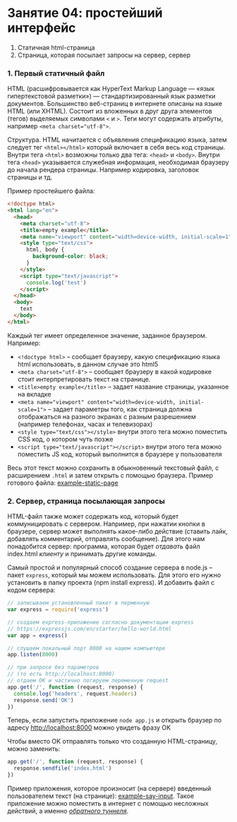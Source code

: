 # Занятие 04: простейший интерфейс

1. Статичная html-страница
2. Страница, которая посылает запросы на сервер, сервер


### 1. Первый статичный файл

HTML (расшифровывается как HyperText Markup Language — «язык гипертекстовой разметки») — стандартизированный язык разметки документов. Большинство веб-страниц в интернете описаны на языке HTML (или XHTML). Состоит из вложенных в друг друга элементов (тегов) выделяемых символами `<` и `>`. Теги могут содержать атрибуты, например `<meta charset="utf-8">`.

Структура. HTML начитается с объявления спецификацию языка, затем следует тег `<html></html>` который включает в себя весь код страницы. Внутри тега `<html>` возможны только два тега: `<head>` и `<body>`. Внутри тега `<head>` указывается служебная информация, необходимая браузеру до начала рендера страницы. Например кодировка, заголовок страницы и тд.

Пример простейшего файла:

```html
<!doctype html>
<html lang="en">
  <head>
    <meta charset="utf-8">
    <title>empty example</title>
    <meta name="viewport" content="width=device-width, initial-scale=1">
    <style type="text/css">
      html, body {
        background-color: black;
      }
    </style>
    <script type="text/javascript">
      console.log('test')
    </script>
  </head>
  <body>
    text
  </body>
</html>
```

Каждый тег имеет определенное значение, заданное браузером. Например:

- `<!doctype html>` – сообщает браузеру, какую спецификацию языка html использовать, в данном случае это html5
- `<meta charset="utf-8">` – сообщает браузеру в какой кодировке стоит интерпретировать текст на странице.
- `<title>empty example</title>` – задает название страницы, указанное на вкладке
- `<meta name="viewport" content="width=device-width, initial-scale=1">` – задает параметры того, как страница должна отображаться на разного экранах с разным разрешением (например телефонах, часах и телевизорах)
- `<style type="text/css"></style>` внутри этого тега можно поместить CSS код, о котором чуть позже
- `<script type="text/javascript"></script>` внутри этого тега можно поместить JS код, который выполнится в браузере у пользователя

Весь этот текст можно сохранить в обыкновенный текстовый файл, с расширением `.html` и затем открыть с помощью браузера. Пример готового файла: [example-static-page](example-static-page/index.html)


### 2. Сервер, страница посылающая запросы

HTML-файл также может содержать код, который будет коммуницировать с сервером. Например, при нажатии кнопки в браузере, сервер может выполнять какое-либо действие (ставить лайк, добавлять комментарий, отправлять сообщение). Для этого нам понадобится сервер: программа, которая будет _отдавать_ файл index.html _клиенту_ и принимать другие команды.

Самый простой и популярный способ создание сервера в node.js – пакет `express`, который мы можем использовать. Для этого его нужно установить в папку проекта (npm install express). И добавить файл с кодом сервера:

```javascript
// записываем установленный пакет в перменную
var express = require('express')

// cоздаем express-приложение согласно документации express
// https://expressjs.com/en/starter/hello-world.html
var app = express()

// слушаем локальный порт 8000 на нашем компьютере
app.listen(8000)

// при запросе без параметров
// (то есть http://localhost:8000)
// отдаем OK и частично логируем переменную request
app.get('/', function (request, response) {
  console.log('headers', request.headers)
  response.send('OK')
})
```

Теперь, если запустить приложение `node app.js` и открыть браузер по адресу [http://localhost:8000](http://localhost:8000) можно увидеть фразу OK

Чтобы вместо OK отправлять только что созданную HTML-страницу, можно заменить:

```javascript
app.get('/', function (request, response) {
  response.sendfile('index.html')
})
```

Пример приложения, которое произносит (на сервере) введенный пользователем текст (на странице): [example-say-input](example-say-input). Такое приложение можно поместить в интернет с помощью несложных действий, а именно [_обратного туннеля_](../lesson-06#3-Обратный-туннель).
